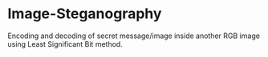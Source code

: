 # Image-Steganography
Encoding and decoding of secret message/image inside another RGB image using Least Significant Bit method.
